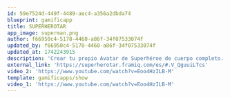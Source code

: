 ```yaml
---
id: 59e7524d-449f-4489-aec4-a356a2dbda74
blueprint: gamificapp
title: SUPERHEROTAR
app_image: superman.png
author: f66950c4-5178-4460-a86f-34f07533074f
updated_by: f66950c4-5178-4460-a86f-34f07533074f
updated_at: 1742243915
description: 'Crear tu propio Avatar de Superhéroe de cuerpo completo. El proceso es similar a un juego de vestir, simplemente selecciona y mezcla los diseños de Superhéroe de las partes del cuerpo y cuando hayas terminado haz clic en el botón para guardarlo en tu computadora.'
external_link: 'https://superherotar.framiq.com/es/#.V_QguuiLTcs'
video_2: 'https://www.youtube.com/watch?v=Eoo4HzILB-M'
template: gamificapps/show
video_1: 'https://www.youtube.com/watch?v=Eoo4HzILB-M'
---
```

